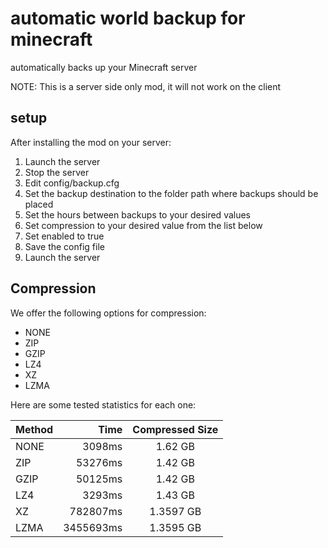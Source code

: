 # automatic world backup for minecraft

automatically backs up your Minecraft server

NOTE: This is a server side only mod, it will not work on the client

## setup
After installing the mod on your server:
1. Launch the server
2. Stop the server
3. Edit config/backup.cfg
4. Set the backup destination to the folder path where backups should be placed
5. Set the hours between backups to your desired values
6. Set compression to your desired value from the list below
7. Set enabled to true
8. Save the config file
9. Launch the server

## Compression
We offer the following options for compression:  
- NONE  
- ZIP
- GZIP
- LZ4
- XZ
- LZMA

Here are some tested statistics for each one:  

| Method |      Time | Compressed Size |
|--------|----------:|:---------------:|
| NONE   |    3098ms |     1.62 GB     |
| ZIP    |   53276ms |     1.42 GB     |
| GZIP   |   50125ms |     1.42 GB     |
| LZ4    |    3293ms |     1.43 GB     |
| XZ     |  782807ms |    1.3597 GB    |
| LZMA   | 3455693ms |    1.3595 GB    |



